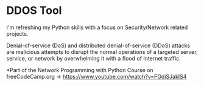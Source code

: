 # DDOS Tool

I'm refreshing my Python skills with a focus on Security/Network related projects.

Denial-of-service (DoS) and distributed denial-of-service (DDoS) attacks are malicious attempts to disrupt the normal operations of a targeted server, service, or network by overwhelming it with a flood of Internet traffic.

*Part of the Network Programming with Python Course on freeCodeCamp.org -> https://www.youtube.com/watch?v=FGdiSJakIS4
